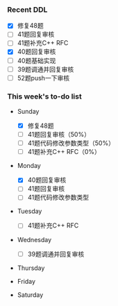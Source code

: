 <!--### Hi there 👋-->

<!--
**WintersMontagne10335/WintersMontagne10335** is a ✨ _special_ ✨ repository because its `README.md` (this file) appears on your GitHub profile.

Here are some ideas to get you started:

- 🔭 I’m currently working on ...
- 🌱 I’m currently learning ...
- 👯 I’m looking to collaborate on ...
- 🤔 I’m looking for help with ...
- 💬 Ask me about ...
- 📫 How to reach me: ...
- 😄 Pronouns: ...
- ⚡ Fun fact: ...
-->

### Recent DDL
- [x] 修复48题
- [ ] 41题回复审核
- [ ] 41题补充C++ RFC
- [x] 40题回复审核
- [ ] 40题基础实现
- [ ] 39题调通并回复审核
- [ ] 52题push一下审核

### This week's to-do list
- Sunday
  - [x] 修复48题
  - [ ] 41题回复审核（50%）
  - [ ] 41题代码修改参数类型（50%）
  - [ ] 41题补充C++ RFC（0%）
- Monday
  - [x] 40题回复审核
  - [ ] 41题回复审核
  - [ ] 41题代码修改参数类型
- Tuesday
  - [ ] 41题补充C++ RFC
- Wednesday
  - [ ] 39题调通并回复审核
- Thursday

- Friday

- Saturday


